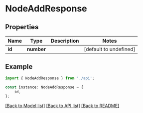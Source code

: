 # NodeAddResponse


## Properties

Name | Type | Description | Notes
------------ | ------------- | ------------- | -------------
**id** | **number** |  | [default to undefined]

## Example

```typescript
import { NodeAddResponse } from './api';

const instance: NodeAddResponse = {
    id,
};
```

[[Back to Model list]](../README.md#documentation-for-models) [[Back to API list]](../README.md#documentation-for-api-endpoints) [[Back to README]](../README.md)
